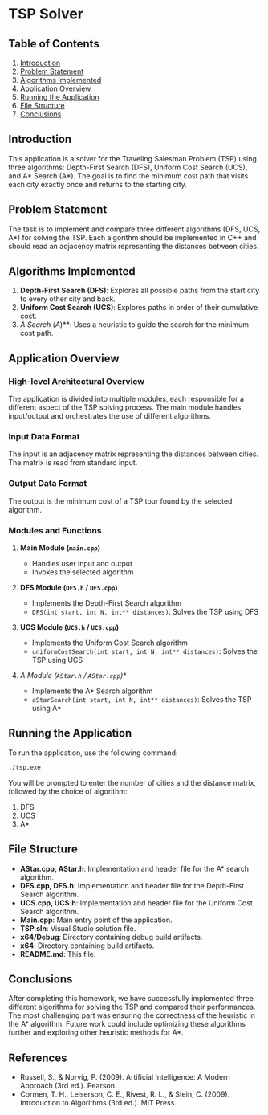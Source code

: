 # TSP Solver

## Table of Contents
1. [Introduction](#introduction)
2. [Problem Statement](#problem-statement)
3. [Algorithms Implemented](#algorithms-implemented)
4. [Application Overview](#application-overview)
5. [Running the Application](#running-the-application)
6. [File Structure](#file-structure)
7. [Conclusions](#conclusions)

## Introduction
This application is a solver for the Traveling Salesman Problem (TSP) using three algorithms: Depth-First Search (DFS), Uniform Cost Search (UCS), and A* Search (A*). The goal is to find the minimum cost path that visits each city exactly once and returns to the starting city.

## Problem Statement
The task is to implement and compare three different algorithms (DFS, UCS, A*) for solving the TSP. Each algorithm should be implemented in C++ and should read an adjacency matrix representing the distances between cities.

## Algorithms Implemented
1. **Depth-First Search (DFS)**: Explores all possible paths from the start city to every other city and back.
2. **Uniform Cost Search (UCS)**: Explores paths in order of their cumulative cost.
3. **A* Search (A*)**: Uses a heuristic to guide the search for the minimum cost path.

## Application Overview
### High-level Architectural Overview
The application is divided into multiple modules, each responsible for a different aspect of the TSP solving process. The main module handles input/output and orchestrates the use of different algorithms.

### Input Data Format
The input is an adjacency matrix representing the distances between cities. The matrix is read from standard input.

### Output Data Format
The output is the minimum cost of a TSP tour found by the selected algorithm.

### Modules and Functions
1. **Main Module (`main.cpp`)**
    - Handles user input and output
    - Invokes the selected algorithm

2. **DFS Module (`DFS.h` / `DFS.cpp`)**
    - Implements the Depth-First Search algorithm
    - `DFS(int start, int N, int** distances)`: Solves the TSP using DFS

3. **UCS Module (`UCS.h` / `UCS.cpp`)**
    - Implements the Uniform Cost Search algorithm
    - `uniformCostSearch(int start, int N, int** distances)`: Solves the TSP using UCS

4. **A* Module (`AStar.h` / `AStar.cpp`)**
    - Implements the A* Search algorithm
    - `aStarSearch(int start, int N, int** distances)`: Solves the TSP using A*

## Running the Application
To run the application, use the following command:
```sh
./tsp.exe
```
You will be prompted to enter the number of cities and the distance matrix, followed by the choice of algorithm:
1. DFS
2. UCS
3. A*

## File Structure
- **AStar.cpp, AStar.h**: Implementation and header file for the A* search algorithm.
- **DFS.cpp, DFS.h**: Implementation and header file for the Depth-First Search algorithm.
- **UCS.cpp, UCS.h**: Implementation and header file for the Uniform Cost Search algorithm.
- **Main.cpp**: Main entry point of the application.
- **TSP.sln**: Visual Studio solution file.
- **x64/Debug**: Directory containing debug build artifacts.
- **x64**: Directory containing build artifacts.
- **README.md**: This file.

## Conclusions
After completing this homework, we have successfully implemented three different algorithms for solving the TSP and compared their performances. The most challenging part was ensuring the correctness of the heuristic in the A* algorithm. Future work could include optimizing these algorithms further and exploring other heuristic methods for A*.

## References
- Russell, S., & Norvig, P. (2009). Artificial Intelligence: A Modern Approach (3rd ed.). Pearson.
- Cormen, T. H., Leiserson, C. E., Rivest, R. L., & Stein, C. (2009). Introduction to Algorithms (3rd ed.). MIT Press.
